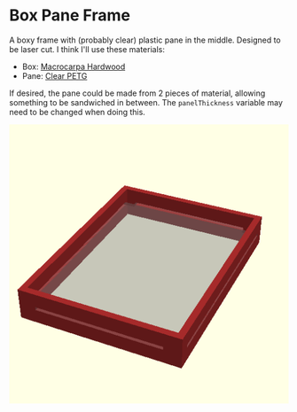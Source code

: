 # Box Pane Frame

A boxy frame with (probably clear) plastic pane in the middle. Designed to be laser cut. I think I'll use these materials:

* Box: [Macrocarpa Hardwood](https://www.ponoko.com/materials/macrocarpa-hardwood)
* Pane: [Clear PETG](https://www.ponoko.com/materials/clear-petg)

If desired, the pane could be made from 2 pieces of material, allowing something to be sandwiched in between. The `panelThickness` variable may need to be changed when doing this.

![exports/BoxPaneFrame-Assembly.png](exports/BoxPaneFrame-Assembly.png)

